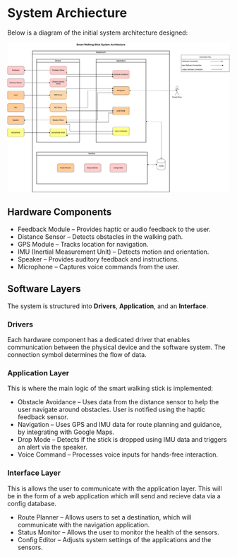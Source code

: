 # System Archiecture


Below is a diagram of the initial system architecture designed:

![Simple Solution](/Documentation/media/Simplified_Diagram.png)


## Hardware Components

- Feedback Module – Provides haptic or audio feedback to the user.
- Distance Sensor – Detects obstacles in the walking path.
- GPS Module – Tracks location for navigation.
- IMU (Inertial Measurement Unit) – Detects motion and orientation.
- Speaker – Provides auditory feedback and instructions.
- Microphone – Captures voice commands from the user.

## Software Layers

The system is structured into **Drivers**, **Application**, and an **Interface**.

### Drivers

Each hardware component has a dedicated driver that enables communication between the physical device and the software system. The connection symbol determines the flow of data.

### Application Layer

This is where the main logic of the smart walking stick is implemented:

- Obstacle Avoidance – Uses data from the distance sensor to help the user navigate around obstacles. User is notified using the haptic feedback sensor.
- Navigation – Uses GPS and IMU data for route planning and guidance, by integrating with Google Maps.
- Drop Mode – Detects if the stick is dropped using IMU data and triggers an alert via the speaker.
- Voice Command – Processes voice inputs for hands-free interaction.

### Interface Layer

This is allows the user to communicate with the application layer. This will be in the form of a web application which will send and recieve data via a config database.

- Route Planner – Allows users to set a destination, which will communicate with the navigation application.
- Status Monitor – Allows the user to monitor the health of the sensors.
 - Config Editor – Adjusts system settings of the applications and the sensors. 
